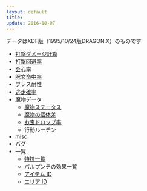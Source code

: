 ```yaml
---
layout: default
title: 
update: 2016-10-07
---
```


データはXDF版（1995/10/24版DRAGON.X）のものです

* [打撃ダメージ計算](damage)
* [打撃回避率](avoid)
* [会心率](critical)
* [呪文命中率](spell_hit_rate)
* ブレス耐性
* [逃走確率](escape)
* 魔物データ
	* [魔物ステータス](https://drive.google.com/open?id=1FF0TpyNchQzS6oRcmpotpQ2aY3DNgbhSX-ns2TqLOLo)
	* [魔物の個体差](individual)
	* [お宝ドロップ率](drop)
	* 行動ルーチン
* [misc](misc)
* バグ
* 一覧
	* [特技一覧](skill_id)
	* パルプンテの効果一覧
	* [アイテム ID](item_id)
	* [エリア ID](area_id)
